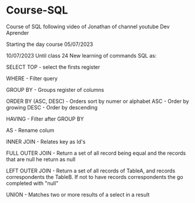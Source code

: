 # Course-SQL
Course of SQL following video of Jonathan of channel youtube Dev Aprender

Starting the day course 05/07/2023

10/07/2023 Until class 24
New learning of commands SQL as:

SELECT TOP - select the firsts register

WHERE - Filter query

GROUP BY - Groups register of columns

ORDER BY (ASC, DESC) - Orders sort by numer or alphabet
ASC - Order by growing
DESC - Order by descending

HAVING - Filter after GROUP BY 

AS - Rename colum

INNER JOIN - Relates key as Id's

FULL OUTER JOIN - Return a  set of all record being equal and the records that are null he return as null

LEFT OUTER JOIN - Return a set of all records of TableA, and records correspondents the TableB. If not to have records correspondents the go completed with "null" 

UNION - Matches two or more results of a select in a result